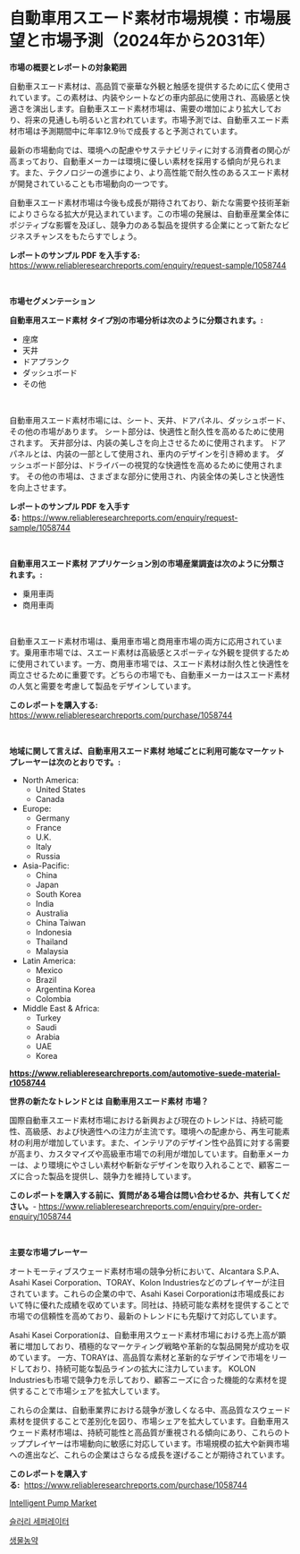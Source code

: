 <p><h1>自動車用スエード素材市場規模：市場展望と市場予測（2024年から2031年）</h1></p><p><strong>市場の概要とレポートの対象範囲</strong></p>
<p><p>自動車スエード素材は、高品質で豪華な外観と触感を提供するために広く使用されています。この素材は、内装やシートなどの車内部品に使用され、高級感と快適さを演出します。自動車スエード素材市場は、需要の増加により拡大しており、将来の見通しも明るいと言われています。市場予測では、自動車スエード素材市場は予測期間中に年率12.9％で成長すると予測されています。</p><p>最新の市場動向では、環境への配慮やサステナビリティに対する消費者の関心が高まっており、自動車メーカーは環境に優しい素材を採用する傾向が見られます。また、テクノロジーの進歩により、より高性能で耐久性のあるスエード素材が開発されていることも市場動向の一つです。</p><p>自動車スエード素材市場は今後も成長が期待されており、新たな需要や技術革新によりさらなる拡大が見込まれています。この市場の発展は、自動車産業全体にポジティブな影響を及ぼし、競争力のある製品を提供する企業にとって新たなビジネスチャンスをもたらすでしょう。</p></p>
<p><strong>レポートのサンプル PDF を入手する:</strong> <a href="https://www.reliableresearchreports.com/enquiry/request-sample/1058744">https://www.reliableresearchreports.com/enquiry/request-sample/1058744</a></p>
<p>&nbsp;</p>
<p><strong>市場セグメンテーション</strong></p>
<p><strong>自動車用スエード素材 タイプ別の市場分析は次のように分類されます。:</strong></p>
<p><ul><li>座席</li><li>天井</li><li>ドアプランク</li><li>ダッシュボード</li><li>その他</li></ul></p>
<p>&nbsp;</p>
<p><p>自動車用スエード素材市場には、シート、天井、ドアパネル、ダッシュボード、その他の市場があります。 シート部分は、快適性と耐久性を高めるために使用されます。 天井部分は、内装の美しさを向上させるために使用されます。 ドアパネルとは、内装の一部として使用され、車内のデザインを引き締めます。 ダッシュボード部分は、ドライバーの視覚的な快適性を高めるために使用されます。 その他の市場は、さまざまな部分に使用され、内装全体の美しさと快適性を向上させます。</p></p>
<p><strong>レポートのサンプル PDF を入手する:</strong>&nbsp;<a href="https://www.reliableresearchreports.com/enquiry/request-sample/1058744">https://www.reliableresearchreports.com/enquiry/request-sample/1058744</a></p>
<p>&nbsp;</p>
<p><strong> 自動車用スエード素材 アプリケーション別の市場産業調査は次のように分類されます。:</strong></p>
<p><ul><li>乗用車両</li><li>商用車両</li></ul></p>
<p>&nbsp;</p>
<p><p>自動車スエード素材市場は、乗用車市場と商用車市場の両方に応用されています。乗用車市場では、スエード素材は高級感とスポーティな外観を提供するために使用されています。一方、商用車市場では、スエード素材は耐久性と快適性を両立させるために重要です。どちらの市場でも、自動車メーカーはスエード素材の人気と需要を考慮して製品をデザインしています。</p></p>
<p><strong>このレポートを購入する:</strong>&nbsp; <a href="https://www.reliableresearchreports.com/purchase/1058744">https://www.reliableresearchreports.com/purchase/1058744</a></p>
<p>&nbsp;</p>
<p><strong>地域に関して言えば、自動車用スエード素材 地域ごとに利用可能なマーケットプレーヤーは次のとおりです。:</strong></p>
<p><ul>
    <li>
        North America:
        <ul>
            <li>United States</li>
            <li>Canada</li>
        </ul>
    </li>
    <li>
        Europe:
        <ul>
            <li>Germany</li>
            <li>France</li>
            <li>U.K.</li>
            <li>Italy</li>
            <li>Russia</li>
        </ul>
    </li>
    <li>
        Asia-Pacific:
        <ul>
            <li>China</li>
            <li>Japan</li>
            <li>South Korea</li>
            <li>India</li>
            <li>Australia</li>
            <li>China Taiwan</li>
            <li>Indonesia</li>
            <li>Thailand</li>
            <li>Malaysia</li>
        </ul>
    </li>
    <li>
        Latin America:
        <ul>
            <li>Mexico</li>
            <li>Brazil</li>
            <li>Argentina Korea</li>
            <li>Colombia</li>
        </ul>
    </li>
    <li>
        Middle East & Africa:
        <ul>
            <li>Turkey</li>
            <li>Saudi</li>
            <li>Arabia</li>
            <li>UAE</li>
            <li>Korea</li>
        </ul>
    </li>
    </ul></p>
<p><strong><a href="https://www.reliableresearchreports.com/automotive-suede-material-r1058744">https://www.reliableresearchreports.com/automotive-suede-material-r1058744</a></strong>&nbsp;</p>
<p><strong>世界の新たなトレンドとは 自動車用スエード素材 市場？</strong></p>
<p><p>国際自動車スエード素材市場における新興および現在のトレンドは、持続可能性、高級感、および快適性への注力が主流です。環境への配慮から、再生可能素材の利用が増加しています。また、インテリアのデザイン性や品質に対する需要が高まり、カスタマイズや高級車市場での利用が増加しています。自動車メーカーは、より環境にやさしい素材や斬新なデザインを取り入れることで、顧客ニーズに合った製品を提供し、競争力を維持しています。</p></p>
<p><strong>このレポートを購入する前に、質問がある場合は問い合わせるか、共有してください。</strong>- <a href="https://www.reliableresearchreports.com/enquiry/pre-order-enquiry/1058744">https://www.reliableresearchreports.com/enquiry/pre-order-enquiry/1058744</a></p>
<p>&nbsp;</p>
<p><strong>主要な市場プレーヤー</strong></p>
<p><p>オートモーティブスウェード素材市場の競争分析において、Alcantara S.P.A、Asahi Kasei Corporation、TORAY、Kolon Industriesなどのプレイヤーが注目されています。これらの企業の中で、Asahi Kasei Corporationは市場成長において特に優れた成績を収めています。同社は、持続可能な素材を提供することで市場での信頼性を高めており、最新のトレンドにも先駆けて対応しています。</p><p>Asahi Kasei Corporationは、自動車用スウェード素材市場における売上高が顕著に増加しており、積極的なマーケティング戦略や革新的な製品開発が成功を収めています。 一方、TORAYは、高品質な素材と革新的なデザインで市場をリードしており、持続可能な製品ラインの拡大に注力しています。 KOLON Industriesも市場で競争力を示しており、顧客ニーズに合った機能的な素材を提供することで市場シェアを拡大しています。</p><p>これらの企業は、自動車業界における競争が激しくなる中、高品質なスウェード素材を提供することで差別化を図り、市場シェアを拡大しています。自動車用スウェード素材市場は、持続可能性と高品質が重視される傾向にあり、これらのトッププレイヤーは市場動向に敏感に対応しています。市場規模の拡大や新興市場への進出など、これらの企業はさらなる成長を遂げることが期待されています。</p></p>
<p><strong>このレポートを購入する:</strong>&nbsp;&nbsp;<a href="https://www.reliableresearchreports.com/purchase/1058744">https://www.reliableresearchreports.com/purchase/1058744</a></p>
<p><p><a href="https://github.com/Hazelklievgspy6vdcsmu106w/Market-Research-Report-List-2/blob/main/intelligent-pump-market.md">Intelligent Pump Market</a></p><p><a href="https://github.com/GabrielBlanda5656/Market-Research-Report-List-1/blob/main/809810019547.md">슬러리 세퍼레이터</a></p><p><a href="https://github.com/CorEmtymerich56566/Market-Research-Report-List-1/blob/main/251888819548.md">생물농약</a></p></p>